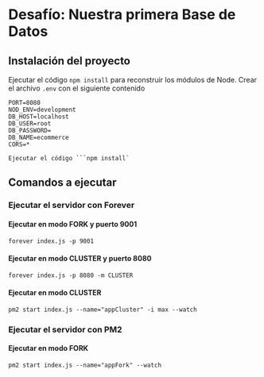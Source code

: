 # Desafío: Nuestra primera Base de Datos

## Instalación del proyecto

Ejecutar el código ```npm install``` para reconstruir los módulos de Node.
Crear el archivo ```.env``` con el siguiente contenido
~~~
PORT=8080
NOD_ENV=development
DB_HOST=localhost
DB_USER=root
DB_PASSWORD=
DB_NAME=ecommerce
CORS=*
~~~

~~~
Ejecutar el código ```npm install`
~~~

## Comandos a ejecutar


### Ejecutar el servidor con Forever
#### Ejecutar en modo FORK y puerto 9001
~~~
forever index.js -p 9001
~~~
#### Ejecutar en modo CLUSTER y puerto 8080
~~~
forever index.js -p 8080 -m CLUSTER
~~~

#### Ejecutar en modo CLUSTER
~~~
pm2 start index.js --name="appCluster" -i max --watch
~~~

### Ejecutar el servidor con PM2
#### Ejecutar en modo FORK
~~~
pm2 start index.js --name="appFork" --watch
~~~


